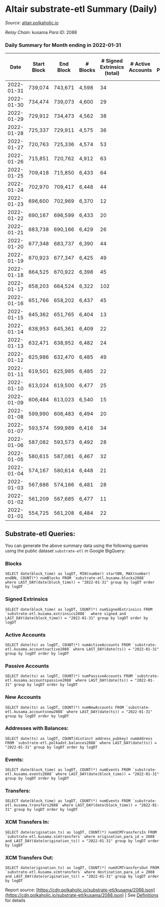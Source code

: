 # Altair substrate-etl Summary (Daily)

_Source_: [altair.polkaholic.io](https://altair.polkaholic.io)

*Relay Chain*: kusama
*Para ID*: 2088



### Daily Summary for Month ending in 2022-01-31


| Date | Start Block | End Block | # Blocks | # Signed Extrinsics (total) | # Active Accounts | # Passive | # New | # Addresses with Balances | # Events | # Transfers | # XCM Transfers In | # XCM Transfers Out | Issues | 
| ---- | ----------- | --------- | -------- | --------------------------- | ----------------- | --------- | ----- | ------------------------- | -------- | ----------- | ------------------ | ------------------- | ------ |
| 2022-01-31 | 739,074 | 743,671 | 4,598 | 34 |  |  |  | 20,704 | 9,414 | 14 ($7,924,392.73) |   |   |  |
| 2022-01-30 | 734,474 | 739,073 | 4,600 | 29 |  |  |  |  | 9,344 | 5 ($433.12) |   |   |  |
| 2022-01-29 | 729,912 | 734,473 | 4,562 | 38 |  |  |  | 20,690 | 9,354 | 10 ($1,941.83) |   |   |  |
| 2022-01-28 | 725,337 | 729,911 | 4,575 | 36 |  |  |  | 20,680 | 9,327 | 6 ($4,094.80) |   |   |  |
| 2022-01-27 | 720,763 | 725,336 | 4,574 | 53 |  |  |  | 20,674 | 9,531 | 20 ($10,820.99) |   |   |  |
| 2022-01-26 | 715,851 | 720,762 | 4,912 | 63 |  |  |  | 20,654 | 10,279 | 24 ($248,631.57) |   |   |  |
| 2022-01-25 | 709,418 | 715,850 | 6,433 | 64 |  |  |  | 20,631 | 13,234 | 15 ($13,611.84) |   |   |  |
| 2022-01-24 | 702,970 | 709,417 | 6,448 | 44 |  |  |  | 20,616 | 13,149 | 8 ($1,498.92) |   |   |  |
| 2022-01-23 | 696,600 | 702,969 | 6,370 | 12 |  |  |  | 20,608 | 12,857 | 7 ($485.77) |   |   |  |
| 2022-01-22 | 690,167 | 696,599 | 6,433 | 20 |  |  |  | 20,601 | 12,987 | 5 ($229.08) |   |   |  |
| 2022-01-21 | 683,738 | 690,166 | 6,429 | 26 |  |  |  | 20,596 | 12,997 | 5 ($831.43) |   |   |  |
| 2022-01-20 | 677,348 | 683,737 | 6,390 | 44 |  |  |  | 20,591 | 13,217 | 27 ($5,399.43) |   |   |  |
| 2022-01-19 | 670,923 | 677,347 | 6,425 | 49 |  |  |  | 20,565 | 13,092 | 8 ($1,117.05) |   |   |  |
| 2022-01-18 | 664,525 | 670,922 | 6,398 | 45 |  |  |  | 20,558 | 13,045 | 10 ($1,517.18) |   |   |  |
| 2022-01-17 | 658,203 | 664,524 | 6,322 | 102 |  |  |  | 20,548 | 13,112 | 14 ($2,008.83) |   |   |  |
| 2022-01-16 | 651,766 | 658,202 | 6,437 | 45 |  |  |  | 20,534 | 13,237 | 20 ($3,807.34) |   |   |  |
| 2022-01-15 | 645,362 | 651,765 | 6,404 | 13 |  |  |  | 20,514 | 13,032 | 16 ($2,698.00) |   |   |  |
| 2022-01-14 | 638,953 | 645,361 | 6,409 | 22 |  |  |  | 20,498 | 12,998 | 10 ($821.96) |   |   |  |
| 2022-01-13 | 632,471 | 638,952 | 6,482 | 24 |  |  |  | 20,488 | 13,205 | 15 ($1,194.89) |   |   |  |
| 2022-01-12 | 625,986 | 632,470 | 6,485 | 49 |  |  |  | 20,473 | 13,550 | 39 ($5,317.21) |   |   |  |
| 2022-01-11 | 619,501 | 625,985 | 6,485 | 22 |  |  |  | 20,435 | 13,392 | 32 ($21,206.40) |   |   |  |
| 2022-01-10 | 613,024 | 619,500 | 6,477 | 25 |  |  |  | 20,403 | 13,242 | 19 ($4,574.82) |   |   |  |
| 2022-01-09 | 606,484 | 613,023 | 6,540 | 15 |  |  |  | 20,385 | 13,328 | 18 ($1,503.63) |   |   |  |
| 2022-01-08 | 599,990 | 606,483 | 6,494 | 20 |  |  |  | 20,367 | 13,231 | 16 ($1,574.31) |   |   |  |
| 2022-01-07 | 593,574 | 599,989 | 6,416 | 34 |  |  |  | 20,351 | 13,181 | 22 ($2,956.27) |   |   |  |
| 2022-01-06 | 587,082 | 593,573 | 6,492 | 28 |  |  |  | 20,329 | 13,213 | 13 ($4,860.78) |   |   |  |
| 2022-01-05 | 580,615 | 587,081 | 6,467 | 32 |  |  |  | 20,318 | 13,145 | 10 ($1,434.98) |   |   |  |
| 2022-01-04 | 574,167 | 580,614 | 6,448 | 21 |  |  |  | 20,309 | 13,414 | 41 ($5,182.00) |   |   |  |
| 2022-01-03 | 567,686 | 574,166 | 6,481 | 28 |  |  |  | 20,269 | 13,216 | 15 ($2,179.21) |   |   |  |
| 2022-01-02 | 561,209 | 567,685 | 6,477 | 11 |  |  |  | 20,254 | 13,148 | 14 ($1,666.84) |   |   |  |
| 2022-01-01 | 554,725 | 561,208 | 6,484 | 22 |  |  |  | 20,240 | 13,208 | 15 ($8,717.99) |   |   |  |

## Substrate-etl Queries:
You can generate the above summary data using the following queries using the public dataset `substrate-etl` in Google BigQuery:


### Blocks
```
SELECT date(block_time) as logDT, MIN(number) startBN, MAX(number) endBN, COUNT(*) numBlocks FROM `substrate-etl.kusama.blocks2088`  where LAST_DAY(date(block_time)) = "2022-01-31" group by logDT order by logDT
```


### Signed Extrinsics
```
SELECT date(block_time) as logDT, COUNT(*) numSignedExtrinsics FROM `substrate-etl.kusama.extrinsics2088`  where signed and LAST_DAY(date(block_time)) = "2022-01-31" group by logDT order by logDT
```


### Active Accounts
```
SELECT date(ts) as logDT, COUNT(*) numActiveAccounts FROM `substrate-etl.kusama.accountsactive2088` where LAST_DAY(date(ts)) = "2022-01-31" group by logDT order by logDT
```


### Passive Accounts
```
SELECT date(ts) as logDT, COUNT(*) numPassiveAccounts FROM `substrate-etl.kusama.accountspassive2088` where LAST_DAY(date(ts)) = "2022-01-31" group by logDT order by logDT
```


### New Accounts
```
SELECT date(ts) as logDT, COUNT(*) numNewAccounts FROM `substrate-etl.kusama.accountsnew2088` where LAST_DAY(date(ts)) = "2022-01-31" group by logDT order by logDT
```


### Addresses with Balances:
```
SELECT date(ts) as logDT, COUNT(distinct address_pubkey) numAddress FROM `substrate-etl.polkadot.balances2088` where LAST_DAY(date(ts)) = "2022-01-31" group by logDT order by logDT
```


### Events:
```
SELECT date(block_time) as logDT, COUNT(*) numEvents FROM `substrate-etl.kusama.events2088` where LAST_DAY(date(block_time)) = "2022-01-31" group by logDT order by logDT
```


### Transfers:
```
SELECT date(block_time) as logDT, COUNT(*) numEvents FROM `substrate-etl.kusama.transfers2088` where LAST_DAY(date(block_time)) = "2022-01-31" group by logDT order by logDT
```


### XCM Transfers In:
```
SELECT date(origination_ts) as logDT, COUNT(*) numXCMTransfersIn FROM `substrate-etl.kusama.xcmtransfers` where origination_para_id = 2088 and LAST_DAY(date(origination_ts)) = "2022-01-31" group by logDT order by logDT
```


### XCM Transfers Out:
```
SELECT date(origination_ts) as logDT, COUNT(*) numXCMTransfersOut FROM `substrate-etl.kusama.xcmtransfers` where destination_para_id = 2088 and LAST_DAY(date(origination_ts)) = "2022-01-31" group by logDT order by logDT
```



Report source: [https://cdn.polkaholic.io/substrate-etl/kusama/2088.json](https://cdn.polkaholic.io/substrate-etl/kusama/2088.json) | See [Definitions](/DEFINITIONS.md) for details
